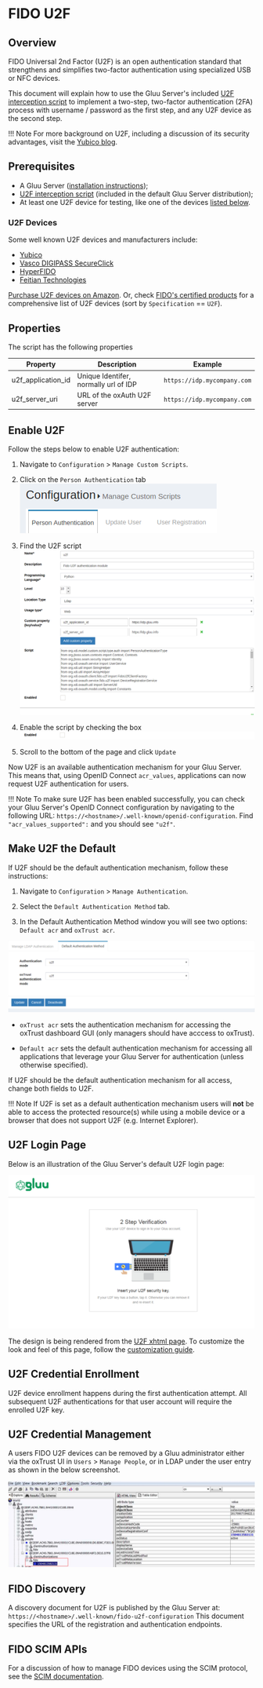 # FIDO U2F

## Overview
FIDO Universal 2nd Factor (U2F) is an open authentication standard that strengthens and simplifies two-factor authentication using specialized USB or NFC devices. 

This document will explain how to use the Gluu Server's included 
[U2F interception script](https://raw.githubusercontent.com/GluuFederation/oxAuth/master/Server/integrations/u2f/U2fExternalAuthenticator.py) 
to implement a two-step, two-factor authentication (2FA) process with username / password as the first step, and any U2F device as the second step. 

!!! Note 
    For more background on U2F, including a discussion of its security advantages, visit the [Yubico blog](https://www.yubico.com/solutions/fido-u2f/). 

## Prerequisites
- A Gluu Server ([installation instructions](../installation-guide/index.md));      
- [U2F interception script](https://github.com/GluuFederation/oxAuth/blob/master/Server/integrations/u2f/U2fExternalAuthenticator.py) (included in the default Gluu Server distribution);     
- At least one U2F device for testing, like one of the devices [listed below](#u2f-devices).   

### U2F Devices
Some well known U2F devices and manufacturers include:           

- [Yubico](https://www.yubico.com/)      
- [Vasco DIGIPASS SecureClick](https://www.vasco.com/products/two-factor-authenticators/hardware/one-button/digipass-secureclick.html)   
- [HyperFIDO](http://hyperfido.com/)       
- [Feitian Technologies](http://www.ftsafe.com/)      

[Purchase U2F devices on Amazon](https://www.amazon.com/s/ref=nb_sb_noss/146-0120855-4781335?url=search-alias%3Daps&field-keywords=u2f). Or, check [FIDO's certified products](https://fidoalliance.org/certification/fido-certified-products/) for a comprehensive list of U2F devices (sort by `Specification` == `U2F`). 

## Properties
The script has the following properties

|	Property	|	Description		|	Example	|
|-----------------------|-------------------------------|---------------|
|u2f_application_id		|Unique Identifer, normally url of IDP		|`https://idp.mycompany.com`|
|u2f_server_uri		|URL of the oxAuth U2F server|`https://idp.mycompany.com`|

## Enable U2F

Follow the steps below to enable U2F authentication:

1. Navigate to `Configuration` > `Manage Custom Scripts`.    

1. Click on the `Person Authentication` tab       
![person-auth](../img/admin-guide/multi-factor/person-auth.png)

1. Find the U2F script       
![u2f-script](../img/admin-guide/multi-factor/u2f-script.png)

1. Enable the script by checking the box       
![enable](../img/admin-guide/enable.png)

1. Scroll to the bottom of the page and click `Update`

Now U2F is an available authentication mechanism for your Gluu Server. This means that, using OpenID Connect `acr_values`, applications can now request U2F authentication for users. 

!!! Note 
    To make sure U2F has been enabled successfully, you can check your Gluu Server's OpenID Connect 
    configuration by navigating to the following URL: `https://<hostname>/.well-known/openid-configuration`. 
    Find `"acr_values_supported":` and you should see `"u2f"`. 

## Make U2F the Default

If U2F should be the default authentication mechanism, follow these instructions: 

1. Navigate to `Configuration` > `Manage Authentication`. 

1. Select the `Default Authentication Method` tab. 

1. In the Default Authentication Method window you will see two options: `Default acr` and `oxTrust acr`. 

![u2f](../img/admin-guide/multi-factor/u2f.png)

 - `oxTrust acr` sets the authentication mechanism for accessing the oxTrust dashboard GUI (only managers should have acccess to oxTrust).    

 - `Default acr` sets the default authentication mechanism for accessing all applications that leverage your Gluu Server for authentication (unless otherwise specified).    

If U2F should be the default authentication mechanism for all access, change both fields to U2F.  

!!! Note
    If U2F is set as a default authentication mechanism users will **not** be able to access the protected resource(s) while using a mobile device or a browser that does not support U2F (e.g. Internet Explorer).  

## U2F Login Page
Below is an illustration of the Gluu Server's default U2F login page:

![u2f](../img/user-authn/u2f.png)

The design is being rendered from the [U2F xhtml page](https://github.com/GluuFederation/oxAuth/blob/master/Server/src/main/webapp/auth/u2f/login.xhtml). To customize the look and feel of this page, follow the [customization guide](../operation/custom-design.md). 

## U2F Credential Enrollment
U2F device enrollment happens during the first authentication attempt. All subsequent U2F authentications for that user account will require the enrolled U2F key. 

## U2F Credential Management
A users FIDO U2F devices can be removed by a Gluu administrator either via the oxTrust UI in `Users` > `Manage People`, or in LDAP under the user entry as shown in the below screenshot. 

![fidoldap](../img/admin-guide/multi-factor/fido-ldap-entry.png)

## FIDO Discovery  
A discovery document for U2F is published by the Gluu Server at: `https://<hostname>/.well-known/fido-u2f-configuration` This document specifies the URL of the registration and authentication endpoints. 

## FIDO SCIM APIs
For a discussion of how to manage FIDO devices using the SCIM protocol, see the [SCIM documentation](../user-management/scim2.md#fido-devices). 

